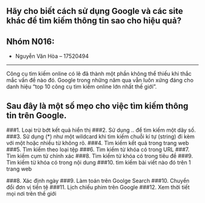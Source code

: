 ## Hãy cho biết cách sử dụng Google và các site khác để tìm kiếm thông tin sao cho hiệu quả?

## Nhóm N016:
- Nguyễn Văn Hòa – 17520494

---

Công cụ tìm kiếm online có lẽ đã thành một phần không thể thiếu khi thắc mắc vấn đề nào đó. Google trong những năm qua vẫn luôn xứng đáng cho danh hiệu “top 10 công cụ tìm kiếm online lớn nhất thế giới”.
## Sau đây là một số mẹo cho việc tìm kiếm thông tin trên Google.

###1. Loại trừ bớt kết quả hiển thị
###2. Sử dụng <Number> .. <number> để tìm kiếm một dãy số.
###3. Sử dụng (*) như một wildcard khi tìm kiếm chuỗi kí tự (string) đi kèm với một hoặc nhiều từ không rõ. 
###4. Tìm kiếm kết quả trong trang web
###5. Tìm kiếm theo loại tệp
###6. Tìm kiếm từ khóa có trong URL
###7. Tìm kiếm cụm từ chính xác
###8. Tìm kiếm từ khóa có trong tiêu đề
###9. Tìm kiếm từ khóa có trong nội dung
###10. tìm kiếm bài viết nào đó trên 1 trang web
  
  
  
###8. Xác định ngày
###9. Làm toán trên Goolge Search
###10. Chuyển đổi đơn vị tiền tệ
###11. Lịch chiếu phim trên Google
###12. Xem thời tiết mọi nơi trên thế giới
